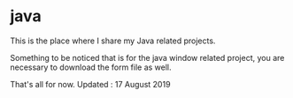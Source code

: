 # java
This is the place where I share my Java related projects.

Something to be noticed that is for the java window related project, you are necessary to download the form file as well.

That's all for now.
Updated : 17 August 2019
